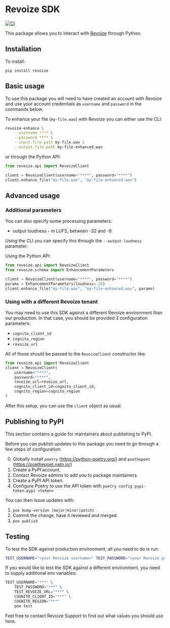 # Revoize SDK

[![CI](https://github.com/Revoize/revoize-python-sdk/actions/workflows/ci.yml/badge.svg)](https://github.com/Revoize/revoize-python-sdk/actions/workflows/ci.yml)

This package allows you to interact with [Revoize](https://revoize.com) through Python.

## Installation

To install:

```
pip install revoize
```

## Basic usage

To use this package you will need to have created an account with Revoize and use your account credentials as `username` and `password` in the commands below.

To enhance your file (`my-file.wav`) with Revoize you can either use the CLI:

```bash
revoize-enhance \
    --username **** \
    --password **** \
    --input-file-path my-file.wav \
    --output-file-path my-file-enhanced.wav
```

or through the Python API:

```py
from revoize.api import RevoizeClient

client = RevoizeClient(username="****", password="****")
client.enhance_file("my-file.wav", "my-file-enhanced.wav")
```

## Advanced usage

### Additional parameters

You can also specify some processing parameters:

- output loudness - in LUFS, between -32 and -8

Using the CLI you can specify this through the `--output-loudness` parameter.

Using the Python API:

```py
from revoize.api import RevoizeClient
from revoize.schema import EnhancementParameters

client = RevoizeClient(username="****", password="****")
params = EnhancementParameters(loudness=-20)
client.enhance_file("my-file.wav", "my-file-enhanced.wav", params)
```

### Using with a different Revoize tenant

You may need to use this SDK against a different Revoize environment than our production. In that case, you should be provided 3 configuration parameters:

- `cognito_client_id`
- `cognito_region`
- `revoize_url`

All of those should be passed to the `RevoizeClient` constructor like:

```py
from revoize.api import RevoizeClient
client = RevoizeClient(
    username="****",
    password="****",
    revoize_url=revoize_url,
    cognito_client_id=cognito_client_id,
    cognito_region=cognito_region
)
```

After this setup, you can use the `client` object as usual.

## Publishing to PyPI

This section contains a guide for maintainers about publishing to PyPI.

Before you can publish updates to this package you need to go through a few steps of configuration:

0. Globally install `poetry` (https://python-poetry.org/) and `poethepoet` (https://poethepoet.natn.io/)
1. Create a PyPI account.
2. Contact Revoize admins to add you to package maintainers.
3. Create a PyPI API token.
4. Configure Poetry to use the API token with `poetry config pypi-token.pypi <token>`

You can then issue updates with:

1. `poe bump-version (major|minor|patch)`
2. Commit the change, have it reviewed and merged
3. `poe publish`

## Testing

To test the SDK against production environment, all you need to do is run:

```sh
TEST_USERNAME="<your Revoize username>" TEST_PASSWORD="<your Revoize password>" poe test
```

If you would like to test the SDK against a different environment, you need to supply additional env variables:

```py
TEST_USERNAME="***" \
    TEST_PASSWORD="***" \
    TEST_REVOIZE_URL="***" \
    COGNITO_CLIENT_ID="***" \
    COGNITO_REGION="***"
    poe test
```

Feel free to contact Revoize Support to find out what values you should use here.
